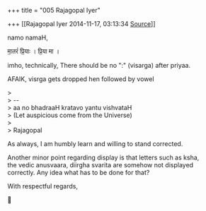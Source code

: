 +++
title = "005 Rajagopal Iyer"

+++
[[Rajagopal Iyer	2014-11-17, 03:13:34 [Source](https://groups.google.com/g/samskrita/c/GURk1OCkhI8)]]



namo namaH,  
  
मा॒तरं॑ प्रि॒याः । प्रि॒या मा ।  
  
imho, technically, There should be no ":" (visarga) after priyaa.  
  
AFAIK, visrga gets dropped hen followed by vowel  

  
\>  
\> --  
\> aa no bhadraaH kratavo yantu vishvataH  
\> (Let auspicious come from the Universe)  
\>  
\> Rajagopal  
  

As always, I am humbly learn and willing to stand corrected.  
  
Another minor point regarding display is that letters such as ksha,  
the vedic anusvaara, diirgha svarita are somehow not displayed  
correctly. Any idea what has to be done for that?  
  
With respectful regards,  



